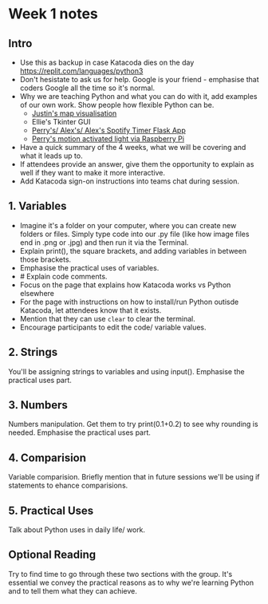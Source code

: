 # Week 1 notes

## Intro
- Use this as backup in case Katacoda dies on the day https://replit.com/languages/python3
- Don't hesistate to ask us for help. Google is your friend - emphasise that coders Google all the time so it's normal.
- Why we are teaching Python and what you can do with it, add examples of our own work. Show people how flexible Python can be.
    - [Justin's map visualisation](https://colab.research.google.com/drive/1gUeDDBZOztwLgDDhdVjHhRXwhE2MAdEI?usp=sharing)
    - Ellie's Tkinter GUI
    - [Perry's/ Alex's/ Alex's Spotify Timer Flask App](https://github.com/perryliuofficial/MusicTimerForSpotify)
    - [Perry's motion activated light via Raspberry Pi](https://cdn.discordapp.com/attachments/895696933958590506/904125440908734494/VID_20211030_213502.mp4)
- Have a quick summary of the 4 weeks, what we will be covering and what it leads up to.
- If attendees provide an answer, give them the opportunity to explain as well if they want to make it more interactive.
- Add Katacoda sign-on instructions into teams chat during session.

## 1. Variables
- Imagine it's a folder on your computer, where you can create new folders or files. Simply type code into our .py file (like how image files end in .png or .jpg) and then run it via the Terminal.
- Explain print(), the square brackets, and adding variables in between those brackets.
- Emphasise the practical uses of variables.
- \# Explain code comments.
- Focus on the page that explains how Katacoda works vs Python elsewhere
- For the page with instructions on how to install/run Python outisde Katacoda, let attendees know that it exists.
- Mention that they can use ```clear``` to clear the terminal.
- Encourage participants to edit the code/ variable values.



## 2. Strings
You'll be assigning strings to variables and using input(). Emphasise the practical uses part.

## 3. Numbers
Numbers manipulation. Get them to try print(0.1+0.2) to see why rounding is needed. Emphasise the practical uses part.

## 4. Comparision
Variable comparision. Briefly mention that in future sessions we'll be using if statements to ehance comparisions.

## 5. Practical Uses
Talk about Python uses in daily life/ work.

## Optional Reading
Try to find time to go through these two sections with the group. It's essential we convey the practical reasons as to why we're learning Python and to tell them what they can achieve.